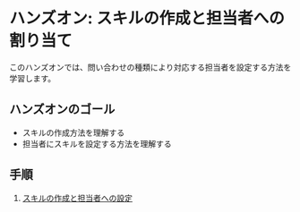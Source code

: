 #  ハンズオン: スキルの作成と担当者への割り当て

このハンズオンでは、問い合わせの種類により対応する担当者を設定する方法を学習します。

## ハンズオンのゴール
- スキルの作成方法を理解する
- 担当者にスキルを設定する方法を理解する

## 手順
1. [スキルの作成と担当者への設定](01-Create-Skills-and-Assign.md)
